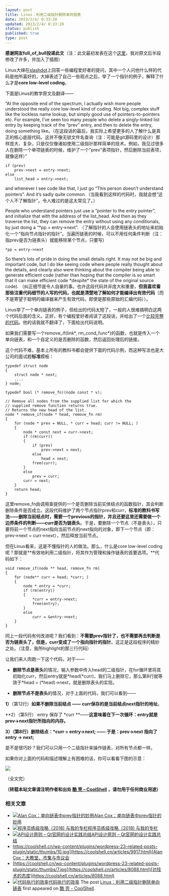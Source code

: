 ```yaml
---
layout: post
title: Linus：利用二级指针删除单向链表
date: 2013/2/4/ 0:33:20
updated: 2013/2/4/ 0:33:20
status: publish
published: true
type: post
---
```


**感谢网友full\_of\_bull投递此文**（注：此文最初发表在这个[这里](http://www.oldlinux.org/oldlinux/viewthread.php?tid=14575&extra=page%3D1)，我对原文后半段修改了许多，并加入了插图）


Linus大婶在[slashdot](http://meta.slashdot.org/story/12/10/11/0030249/linus-torvalds-answers-your-questions)上回答一些编程爱好者的提问，其中一个人问他什么样的代码是他所喜好的，大婶表述了自己一些观点之后，举了一个指针的例子，解释了什么才是**core low-level coding**。


下面是Linus的教学原文及翻译——


“At the opposite end of the spectrum, I actually wish more people understood the really core low-level kind of coding. Not big, complex stuff like the lockless name lookup, but simply good use of pointers-to-pointers etc. For example, I’ve seen too many people who delete a singly-linked list entry by keeping track of the “prev” entry, and then to delete the entry, doing something like。（在这段话的最后，我实际上希望更多的人了解什么是真正的核心底层代码。这并不像无锁文件名查询（注：可能是git源码里的设计）那样庞大、复杂，只是仅仅像诸如使用二级指针那样简单的技术。例如，我见过很多人在删除一个单项链表的时候，维护了一个”prev”表项指针，然后删除当前表项，就像这样）”



```
if (prev)
    prev->next = entry->next;
else
    list_head = entry->next;
```

and whenever I see code like that, I just go “This person doesn’t understand pointers”. And it’s sadly quite common.（当我看到这样的代码时，我就会想“这个人不了解指针”。令人难过的是这太常见了。）



People who understand pointers just use a “pointer to the entry pointer”, and initialize that with the address of the list\_head. And then as they traverse the list, they can remove the entry without using any conditionals, by just doing a “\*pp = entry->next”. （了解指针的人会使用链表头的地址来初始化一个“指向节点指针的指针”。当遍历链表的时候，可以不用任何条件判断（注：指prev是否为链表头）就能移除某个节点，只要写)


`*pp = entry->next`


So there’s lots of pride in doing the small details right. It may not be big and important code, but I do like seeing code where people really thought about the details, and clearly also were thinking about the compiler being able to generate efficient code (rather than hoping that the compiler is so smart that it can make efficient code \*despite\* the state of the original source code). （纠正细节是令人自豪的事。也许这段代码并非庞大和重要，**但我喜欢看那些注重代码细节的人写的代码，也就是清楚地了解如何才能编译出有效代码**（而不是寄望于聪明的编译器来产生有效代码，即使是那些原始的汇编代码））。


Linus举了一个单向链表的例子，但给出的代码太短了，一般的人很难搞明白这两个代码后面的含义。正好，有个编程爱好者阅读了这段话，并给出了一个[比较完整的代码](http://wordaligned.org/articles/two-star-programming)。他的话我就不翻译了，下面给出代码说明。


如果我们需要写一个remove\_if(link\*, rm\_cond\_func\*)的函数，也就是传入一个单向链表，和一个自定义的是否删除的函数，然后返回处理后的链接。


这个代码不难，基本上所有的教科书都会提供下面的代码示例，而这种写法也是大公司的面试题**标准**模板：



```
typedef struct node
{
    struct node * next;
    ....
} node;

typedef bool (* remove_fn)(node const * v);

// Remove all nodes from the supplied list for which the
// supplied remove function returns true.
// Returns the new head of the list.
node * remove_if(node * head, remove_fn rm)
{
    for (node * prev = NULL, * curr = head; curr != NULL; )
    {
        node * const next = curr->next;
        if (rm(curr))
        {
            if (prev)
                prev->next = next;
            else
                head = next;
            free(curr);
        }
        else
            prev = curr;
        curr = next;
    }
    return head;
}
```

这里remove\_fn由调用查提供的一个是否删除当前实体结点的函数指针，其会判断删除条件是否成立。这段代码维护了两个节点指针prev和curr，**标准的教科书写法——删除当前结点时，需要一个previous的指针，并且还要这里还需要做一个边界条件的判断——curr是否为链表头**。于是，要删除一个节点（不是表头），只要将前一个节点的next指向当前节点的next指向的对象，即下一个节点（即：prev->next = curr->next），然后释放当前节点。


但在Linus看来，这是不懂指针的人的做法。那么，什么是core low-level coding呢？那就是**有效地利用二级指针，将其作为管理和操作链表的首要选项。**代码如下：



```
void remove_if(node ** head, remove_fn rm)
{
    for (node** curr = head; *curr; )
    {
        node * entry = *curr;
        if (rm(entry))
        {
            *curr = entry->next;
            free(entry);
        }
        else
            curr = &entry->next;
    }
}
```

同上一段代码有何改进呢？我们看到：**不需要prev指针了，也不需要再去判断是否为链表头了，但是，curr变成了一个指向指针的指针**。这正是这段程序的精妙之处。（注意，我所highlight的那三行代码）


让我们来人肉跑一下这个代码，对于——


* **删除节点是表头**的情况，输入参数中传入head的二级指针，在for循环里将其初始化curr，然后entry就是\*head(\*curr)，我们马上删除它，那么第8行就等效于\*head = (\*head)->next，就是删除表头的实现。


* **删除节点不是表头**的情况，对于上面的代码，我们可以看到——


**1）**（第12行）**如果不删除当前结点 —— curr保存的是当前结点next指针的地址**。


**2）（第5行） entry 保存了 \*curr **——**这意味着在下一次循环：entry就是prev->next指针所指向的内存。**


**3）（第8行）删除结点：\*curr = entry->next; —— 于是：prev->next 指向了 entry -> next;**


是不是很巧妙？我们可以只用一个二级指针来操作链表，对所有节点都一样。


如果你对上面的代码和描述理解上有困难的话，你可以看看下图的示意：


![](../wp-content/uploads/2013/02/linus_pointer_to_pointer.jpg)


（全文完）



**（转载本站文章请注明作者和出处 [酷 壳 – CoolShell](https://coolshell.cn/) ，请勿用于任何商业用途）**



### 相关文章

* [![Alan Cox：单向链表中prev指针的妙用](../wp-content/uploads/2013/06/Alan-Cox-150x150.jpg)](https://coolshell.cn/articles/9859.html)[Alan Cox：单向链表中prev指针的妙用](https://coolshell.cn/articles/9859.html)
* [![程序员练级攻略（2018)  与我的专栏](../wp-content/uploads/2018/05/300x262-150x150.jpg)](https://coolshell.cn/articles/18360.html)[程序员练级攻略（2018) 与我的专栏](https://coolshell.cn/articles/18360.html)
* [![API设计原则 – Qt官网的设计实践总结](../wp-content/uploads/2017/07/api-design-300x278-2-150x150.jpg)](https://coolshell.cn/articles/18024.html)[API设计原则 – Qt官网的设计实践总结](https://coolshell.cn/articles/18024.html)
* [https://coolshell.cn/wp-content/plugins/wordpress-23-related-posts-plugin/static/thumbs/10.jpg](https://coolshell.cn/articles/9917.html)[Alan Cox：大教堂、市集与市议会](https://coolshell.cn/articles/9917.html)
* [https://coolshell.cn/wp-content/plugins/wordpress-23-related-posts-plugin/static/thumbs/7.jpg](https://coolshell.cn/articles/8088.html)[对技术的态度](https://coolshell.cn/articles/8088.html)
* [![代码执行的效率](../wp-content/uploads/2012/07/muxnt-150x150.jpg)](https://coolshell.cn/articles/7886.html)[代码执行的效率](https://coolshell.cn/articles/7886.html)
The post [Linus：利用二级指针删除单向链表](https://coolshell.cn/articles/8990.html) first appeared on [酷 壳 - CoolShell](https://coolshell.cn).